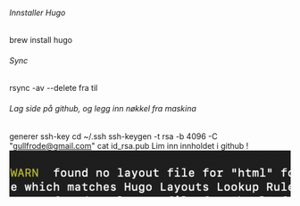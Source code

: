 
###### Innstaller Hugo
brew install hugo
###### Sync
rsync -av --delete fra til

###### Lag side på github, og legg inn nøkkel fra maskina
generer ssh-key
cd ~/.ssh
 ssh-keygen -t rsa -b 4096 -C "gullfrode@gmail.com"
cat id_rsa.pub
Lim inn innholdet i github
!![Image](/images/Pasted%20image%2020250927165320.png)